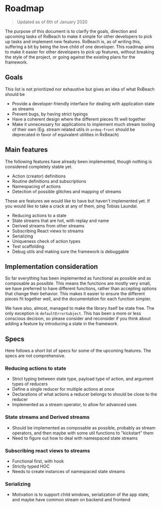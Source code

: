  Roadmap
=========
> Updated as of 6th of January 2020

The purpose of this document is to clarify the goals, direction and upcoming tasks of RxBeach to make it simple for other developers to pick up tasks and implement new features. RxBeach is, as of writing this, suffering a bit by being the love child of one developer. This roadmap aims to make it easier for other
developers to pick up features, without breaking the style of the project, or going against the existing plans for the framework.

## Goals
This list is not prioritized nor exhaustive but gives an idea of what RxBeach
should be
 - Provide a developer-friendly interface for dealing with application state as
   streams
 - Prevent bugs, by having strict typings
 - Have a coherent design where the different pieces fit well together
 - Make it unnecessary for applications to implement much stream tooling of their
   own (Eg. stream related utils in `ardoq-front` should be deprecated in favor
   of equivalent utilities in RxBeach)

## Main features
The following features have already been implemented, though nothing is
considered completely stable yet.
 - Action (creator) definitions
 - Routine definitions and subscriptions
 - Namespacing of actions
 - Detection of possible glitches and mapping of streams

These are features we would like to have but haven't implemented yet. If you would like to take a crack at any of them, ping Tobias Laundal.
 - Reducing actions to a state
 - State streams that are hot, with replay and name
 - Derived streams from other streams
 - Subscribing React views to streams
 - Serializing
 - Uniqueness check of action types
 - Test scaffolding
 - Debug utils and making sure the framework is debuggable

## Implementation consideration
So far everything has been implemented as functional as possible and as composable as possible. This means the functions are mostly very small, we have preferred to have different functions, rather than accepting options that change
their behavior. This makes it easier to ensure the different pieces fit
together well, and the documentation for each function simpler.

We have also, almost, managed to make the library itself be state free. The only
exception is `defaultErrorSubject`. This has been a more or less conscious decision, so please consider and reconsider if you think about adding a feature by introducing a state in the framework.

## Specs
Here follows a short list of specs for some of the upcoming features. The specs are not comprehensive.

### Reducing actions to state
 - Strict typing between state type, payload type of action, and argument types   of reducers
 - Define a single reducer for multiple actions at once
 - Declarations of what actions a reducer belongs to should be close to the reducer
 - Implemented as a stream operator, to allow for advanced uses

### State streams and Derived streams
 - Should be implemented as composable as possible, probably as stream operators, and then maybe with some util functions to "kickstart" them
 - Need to figure out how to deal with namespaced state streams

### Subscribing react views to streams
 - Functional first, with hook
 - Strictly typed HOC
 - Needs to create instances of namespaced state streams

### Serializing
 - Motivation is to support child windows, serialization of the app state, and maybe have common stream on backend and frontend

